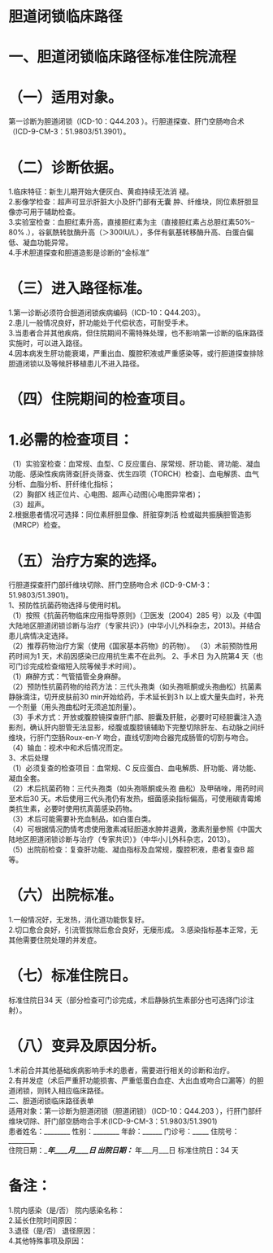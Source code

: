 # 胆道闭锁临床路径  
# 一、胆道闭锁临床路径标准住院流程  
# （一）适用对象。  
第一诊断为胆道闭锁（ICD-10：Q44.203 ）。行胆道探查、肝门空肠吻合术（ICD-9-CM-3：51.9803/51.3901）。  
# （二）诊断依据。  
1.临床特征：新生儿期开始大便灰白、黄疸持续无法消 褪。  
2.影像学检查：超声可显示肝脏大小及肝门部有无囊 肿、纤维块，同位素肝胆显像亦可用于辅助检查。  
3.实验室检查：血胆红素升高，直接胆红素为主（直接胆红素占总胆红素$50\%–80\%\,.$），谷氨酰转肽酶升高（＞300IU/L），多伴有氨基转移酶升高、白蛋白偏低、凝血功能异常。  
4.手术胆道探查和胆道造影是诊断的“金标准”  
# （三）进入路径标准。  
1.第一诊断必须符合胆道闭锁疾病编码（ICD-10：Q44.203）。  
2.患儿一般情况良好，肝功能处于代偿状态，可耐受手术。  
3.当患者合并其他疾病，但住院期间不需特殊处理，也不影响第一诊断的临床路径实施时，可以进入路径。  
4.因本病发生肝功能衰竭，严重出血、腹腔积液或严重感染等，或行胆道探查排除胆道闭锁以及等候肝移植患儿不进入路径。  
# （四）住院期间的检查项目。  
# 1.必需的检查项目：  
（1）实验室检查：血常规、血型、C 反应蛋白、尿常规、肝功能、肾功能、凝血功能、感染性疾病筛查[肝炎筛查、优生四项（TORCH）检查]、血电解质、血气分析、血脂分析、肝纤维化指标；  
（2）胸部X 线正位片、心电图、超声心动图(心电图异常者)；  
（3）超声。  
2.根据患者情况可选择：同位素肝胆显像、肝脏穿刺活 检或磁共振胰胆管造影（MRCP）检查。  
# （五）治疗方案的选择。  
行胆道探查肝门部纤维块切除、肝门空肠吻合术 (ICD-9-CM-3：51.9803/51.3901)。  
1、预防性抗菌药物选择与使用时机。  
（1）按照《抗菌药物临床应用指导原则》（卫医发〔2004〕285 号）以及《中国大陆地区胆道闭锁诊断与治疗（专家共识）》(中华小儿外科杂志，2013)。并结合患儿病情决定选择。  
（2）推荐药物治疗方案（使用《国家基本药物》的药物）。 （3）术前预防性用药时间为1 天，术前因感染已应用抗生素不在此列。 2、手术日   为入院第4 天（也可门诊完成检查缩短入院等候手术时间）。  
（1）麻醉方式：气管插管全身麻醉。  
（2）预防性抗菌药物的给药方法：三代头孢类（如头孢哌酮或头孢曲松）抗菌素静脉滴注，切开皮肤前30 min开始给药，手术延长到$3\,\textrm{h}$ 以上或大量失血时，补充一个剂量（用头孢曲松时无须追加剂量）。  
（3）手术方式：开放或腹腔镜探查肝门部、胆囊及肝脏，必要时可经胆囊注入造影剂，确认肝内胆管无法显影，经腹或腹腔镜辅助下完整切除肝左、右动脉之间纤维块，行肝门空肠Roux-en-Y 吻合，直线切割吻合器完成肠管的切割与吻合。  
（4）输血：视术中和术后情况而定。  
3、术后处理  
（1）必须复查的检查项目：血常规、C 反应蛋白、血电解质、肝功能、肾功能、凝血全套。  
（2）术后抗菌药物：三代头孢类（如头孢哌酮或头孢 曲松）及甲硝唑，用药时间至术后30 天。术后使用三代头孢仍有发热，细菌感染指标偏高，可使用碳青霉烯类抗生素，必要时使用抗真菌感染药物。  
（3）术后可能需要补充血制品，如白蛋白类。  
（4）可根据情况酌情考虑使用激素减轻胆道水肿并退黄，激素剂量参照《中国大陆地区胆道闭锁诊断与治疗（专家共识）》（中华小儿外科杂志，2013）。  
（5）出院前检查：复查肝功能、凝血指标及血常规，腹腔积液，患者复查B 超等。  
# （六）出院标准。  
1.一般情况好，无发热，消化道功能恢复好。  
2.切口愈合良好，引流管拔除后愈合良好，无瘘形成。 3.感染指标基本正常，无其他需要住院处理的并发症。  
# （七）标准住院日。  
标准住院日34 天（部分检查可门诊完成，术后静脉抗生素部分也可选择门诊注射）。  
# （八）变异及原因分析。  
1.术前合并其他基础疾病影响手术的患者，需要进行相关的诊断和治疗。  
2.有并发症（术后严重肝功能损害、严重低蛋白血症、大出血或吻合口漏等）的胆道闭锁，则转入相应临床路径。  
二、胆道闭锁临床路径表单  
适用对象：第一诊断为胆道闭锁（胆道闭锁）（ICD-10：Q44.203 ），行肝门部纤维块切除、肝门部空肠吻合手术(ICD-9-CM-3：51.9803/51.3901)  
患者姓名：________  性别：________ 年龄：______ 门诊号：_____  住院号：________  
住院日期：____年____月____日   出院日期：___ 年___月___日  标准住院日：34 天  
# 备注：  
1.院内感染（是/否）       院内感染名称：                    
2.延长住院时间原因：                                               
3.退径（是/否）     退径原因：                                      
4.其他特殊事项及原因：  
